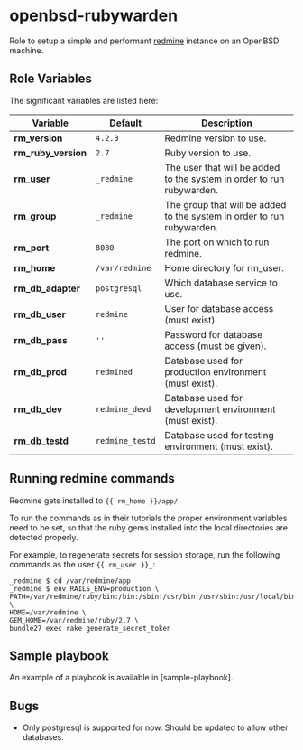 openbsd-rubywarden
=========

Role to setup a simple and performant [redmine](https://www.redmine.org/) instance on an OpenBSD machine.

Role Variables
--------------
The significant variables are listed here:

| Variable            | Default         | Description                                                            |
|---------------------|-----------------|------------------------------------------------------------------------|
| **rm_version**      | `4.2.3`         | Redmine version to use.                                                |
| **rm_ruby_version** | `2.7`           | Ruby version to use.                                                   |
| **rm_user**         | `_redmine`      | The user that will be added to the system in order to run rubywarden.  |
| **rm_group**        | `_redmine`      | The group that will be added to the system in order to run rubywarden. |
| **rm_port**         | `8080`          | The port on which to run redmine.                                      |
| **rm_home**         | `/var/redmine`  | Home directory for rm_user.                                            |
| **rm_db_adapter**   | `postgresql`    | Which database service to use.                                         |
| **rm_db_user**      | `redmine`       | User for database access (must exist).                                 |
| **rm_db_pass**      | `''`            | Password for database access (must be given).                          |
| **rm_db_prod**      | `redmined`      | Database used for production environment (must exist).                 |
| **rm_db_dev**       | `redmine_devd`  | Database used for development environment (must exist).                |
| **rm_db_testd**     | `redmine_testd` | Database used for testing environment (must exist).                    |


Running redmine commands
-------------------------------

Redmine gets installed to `{{ rm_home }}/app/`.

To run the commands as in their tutorials the proper environment variables need to be set, so that the ruby gems installed into the local directories are detected properly.

For example, to regenerate secrets for session storage, run the following commands as the user `{{ rm_user }}_`:

```
_redmine $ cd /var/redmine/app
_redmine $ env RAILS_ENV=production \
PATH=/var/redmine/ruby/bin:/bin:/sbin:/usr/bin:/usr/sbin:/usr/local/bin:/usr/local/sbin \
HOME=/var/redmine \
GEM_HOME=/var/redmine/ruby/2.7 \
bundle27 exec rake generate_secret_token
```

Sample playbook
---------------

An example of a playbook is available in [sample-playbook].

Bugs
----

- Only postgresql is supported for now. Should be updated to allow other databases.
